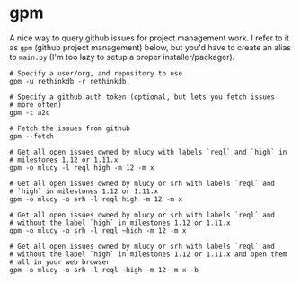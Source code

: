 gpm
=

A nice way to query github issues for project management work. I refer
to it as `gpm` (github project management) below, but you'd have to
create an alias to `main.py` (I'm too lazy to setup a proper
installer/packager).

```
# Specify a user/org, and repository to use
gpm -u rethinkdb -r rethinkdb

# Specify a github auth token (optional, but lets you fetch issues
# more often)
gpm -t a2c

# Fetch the issues from github
gpm --fetch

# Get all open issues owned by mlucy with labels `reql` and `high` in
# milestones 1.12 or 1.11.x
gpm -o mlucy -l reql high -m 12 -m x

# Get all open issues owned by mlucy or srh with labels `reql` and
# `high` in milestones 1.12 or 1.11.x
gpm -o mlucy -o srh -l reql high -m 12 -m x

# Get all open issues owned by mlucy or srh with labels `reql` and
# without the label `high` in milestones 1.12 or 1.11.x
gpm -o mlucy -o srh -l reql ~high -m 12 -m x

# Get all open issues owned by mlucy or srh with labels `reql` and
# without the label `high` in milestones 1.12 or 1.11.x and open them
# all in your web browser
gpm -o mlucy -o srh -l reql ~high -m 12 -m x -b
```
